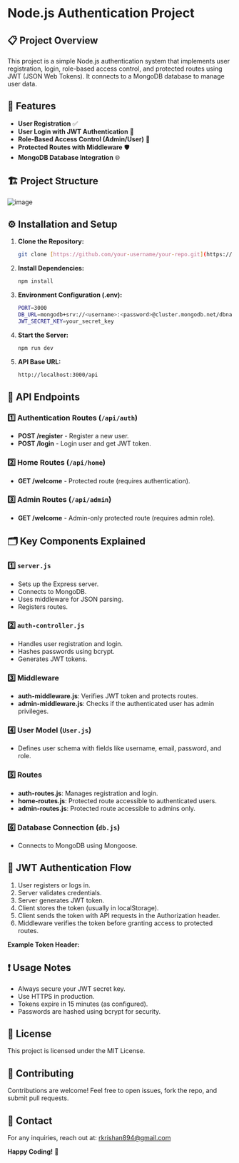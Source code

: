 # Node.js Authentication Project

## 📋 Project Overview

This project is a simple Node.js authentication system that implements user registration, login, role-based access control, and protected routes using JWT (JSON Web Tokens). It connects to a MongoDB database to manage user data.

## 🚀 Features

- **User Registration** ✅
- **User Login with JWT Authentication** 🔑
- **Role-Based Access Control (Admin/User)** 🔐
- **Protected Routes with Middleware** 🛡️
- **MongoDB Database Integration** 🌐

## 🏗️ Project Structure
![image](https://github.com/user-attachments/assets/2ed2ffb3-0785-46e6-bbd6-133dd821f559)



## ⚙️ Installation and Setup

1. **Clone the Repository:**
   ```bash
   git clone [https://github.com/your-username/your-repo.git](https://github.com/rKrishan99/Authentication-Node-Js.git)

2. **Install Dependencies:**
   ```bash
   npm install

3. **Environment Configuration (.env):**
   ```bash
   PORT=3000
   DB_URL=mongodb+srv://<username>:<password>@cluster.mongodb.net/dbname
   JWT_SECRET_KEY=your_secret_key

4. **Start the Server:**
   ```bash
   npm run dev
   
5. **API Base URL:**
   ```bash
   http://localhost:3000/api

## 📡 API Endpoints

### 1️⃣ Authentication Routes (`/api/auth`)

- **POST /register** - Register a new user.
- **POST /login** - Login user and get JWT token.

### 2️⃣ Home Routes (`/api/home`)

- **GET /welcome** - Protected route (requires authentication).

### 3️⃣ Admin Routes (`/api/admin`)

- **GET /welcome** - Admin-only protected route (requires admin role).

## 🗂️ Key Components Explained

### 1️⃣ `server.js`

- Sets up the Express server.
- Connects to MongoDB.
- Uses middleware for JSON parsing.
- Registers routes.

### 2️⃣ `auth-controller.js`

- Handles user registration and login.
- Hashes passwords using bcrypt.
- Generates JWT tokens.

### 3️⃣ Middleware

- **auth-middleware.js**: Verifies JWT token and protects routes.
- **admin-middleware.js**: Checks if the authenticated user has admin privileges.

### 4️⃣ User Model (`User.js`)

- Defines user schema with fields like username, email, password, and role.

### 5️⃣ Routes

- **auth-routes.js**: Manages registration and login.
- **home-routes.js**: Protected route accessible to authenticated users.
- **admin-routes.js**: Protected route accessible to admins only.

### 6️⃣ Database Connection (`db.js`)

- Connects to MongoDB using Mongoose.

## 🔑 JWT Authentication Flow

1. User registers or logs in.
2. Server validates credentials.
3. Server generates JWT token.
4. Client stores the token (usually in localStorage).
5. Client sends the token with API requests in the Authorization header.
6. Middleware verifies the token before granting access to protected routes.

**Example Token Header:**


## ❗ Usage Notes

- Always secure your JWT secret key.
- Use HTTPS in production.
- Tokens expire in 15 minutes (as configured).
- Passwords are hashed using bcrypt for security.

## 📝 License

This project is licensed under the MIT License.

## 🙌 Contributing

Contributions are welcome! Feel free to open issues, fork the repo, and submit pull requests.

## 💬 Contact

For any inquiries, reach out at: rkrishan894@gmail.com

**Happy Coding!** 🚀
   
   
